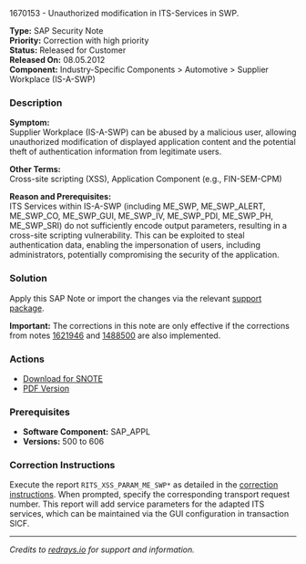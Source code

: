 1670153 - Unauthorized modification in ITS-Services in SWP.

**Type:** SAP Security Note  
**Priority:** Correction with high priority  
**Status:** Released for Customer  
**Released On:** 08.05.2012  
**Component:** Industry-Specific Components > Automotive > Supplier Workplace (IS-A-SWP)

### Description

**Symptom:**  
Supplier Workplace (IS-A-SWP) can be abused by a malicious user, allowing unauthorized modification of displayed application content and the potential theft of authentication information from legitimate users.

**Other Terms:**  
Cross-site scripting (XSS), Application Component (e.g., FIN-SEM-CPM)

**Reason and Prerequisites:**  
ITS Services within IS-A-SWP (including ME_SWP, ME_SWP_ALERT, ME_SWP_CO, ME_SWP_GUI, ME_SWP_IV, ME_SWP_PDI, ME_SWP_PH, ME_SWP_SRI) do not sufficiently encode output parameters, resulting in a cross-site scripting vulnerability. This can be exploited to steal authentication data, enabling the impersonation of users, including administrators, potentially compromising the security of the application.

### Solution

Apply this SAP Note or import the changes via the relevant [support package](https://me.sap.com/supportpackage/SAPKH50027).

**Important:** The corrections in this note are only effective if the corrections from notes [1621946](https://me.sap.com/notes/1621946) and [1488500](https://me.sap.com/notes/1488500) are also implemented.

### Actions

- [Download for SNOTE](https://notesdownloads.sap.com/note/0040000009916092017)
- [PDF Version](https://userapps.support.sap.com/sap/support/sfm/notes/print/0001670153?language=en-US&token=AF6DEB7711596C600AD229D355C7E59E)

### Prerequisites

- **Software Component:** SAP_APPL  
- **Versions:** 500 to 606

### Correction Instructions

Execute the report `RITS_XSS_PARAM_ME_SWP*` as detailed in the [correction instructions](https://me.sap.com/corrins/0001670153/1). When prompted, specify the corresponding transport request number. This report will add service parameters for the adapted ITS services, which can be maintained via the GUI configuration in transaction SICF.

---

*Credits to [redrays.io](https://redrays.io) for support and information.*
